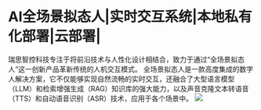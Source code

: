 # AI全场景拟态人|实时交互系统|本地私有化部署|云部署|
瑞思智控科技专注于将前沿技术与人性化设计相结合，致力于通过“全场景拟态人”这一创新产品革新传统的人机交互模式。
全场景拟态人是一款高度集成的数字人解决方案，它不仅能够实现自然流畅的实时交互，还融合了大型语言模型（LLM）和检索增强生成（RAG）知识库的强大能力，以及声音克隆文本转语音（TTS）和自动语音识别（ASR）技术，应用于各个场景中。
![](https://github.com/boran-reese/edit/blob/main/%E5%85%A8%E5%9C%BA%E6%99%AF%E6%8B%9F%E6%80%81%E4%BA%BA%E4%BB%8B%E7%BB%8D_1.png)

